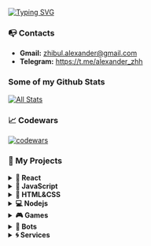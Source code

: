 [![Typing SVG](https://readme-typing-svg.herokuapp.com?font=Fira+Code&duration=3000&pause=750&color=72B4F7&vCenter=true&width=560&height=30&lines=Currently%2C+I'm+working+on+React%2FTypeScript!+%F0%9F%9A%80;Hello+there%2C+I'm+Alexander!+%F0%9F%91%8B%F0%9F%8F%BB)](https://git.io/typing-svg)

### 📭 Contacts 
- **Gmail:** zhibul.alexander@gmail.com
- **Telegram:** https://t.me/alexander_zhh

### Some of my Github Stats
[![All Stats](https://github-readme-stats-axpwmfcg3.vercel.app/api?username=Zhibul-Alexander&show_icons=true&include_all_commits=true&count_private=true&hide=contribs)](https://github.com/pedes/github-readme-stats)

### 📈 Codewars
[![codewars](https://www.codewars.com/users/Zhibul-Alexander/badges/large)](https://www.codewars.com/users/Zhibul-Alexander)   

### 🔑 My Projects

<details><summary><b>🚀 React</b></summary>
  <ul>
    <li><a href="https://zhibul-alexander.github.io/Shopping-cart/">Shopping cart (with demo view)</a></li>
    <li><a href="https://github.com/Zhibul-Alexander/Modnikky-online-shop">Modnikky online shop</a></li>
  </ul>
</details>

<details><summary><b>🤖 JavaScript</b></summary>
  <ul>
    <li><a href="https://zhibul-alexander.github.io/youngBerries/">Youngberries (with demo view)</a></li>
    <li><a href="https://zhibul-alexander.github.io/Simple-drag-and-drop/">Drag and drop (with demo view)</a></li>
    <li><a href="https://zhibul-alexander.github.io/Animation-board/">Animation board (with demo view)</a></li>
  </ul>
</details>

<details><summary><b>🎨 HTML&CSS</b></summary>
  <ul>
    <li><a href="https://zhibul-alexander.github.io/Full-page-slider/">Full page slider (with demo view)</a></li>
    <li><a href="https://zhibul-alexander.github.io/Gallery-of-cards/">Gallery of cards (with demo view)</a></li>
    <li><a href="https://zhibul-alexander.github.io/Robot-fullpage/">Robot full page (with demo view)</a></li>
    <li><a href="https://github.com/Zhibul-Alexander/Konstruct/">Konstruct (with demo view)</a></li>
    <li><a href="https://zhibul-alexander.github.io/Awesome/">Awesome (with demo view)</a></li>
    <li><a href="https://zhibul-alexander.github.io/ACME/">ACME (with demo view)</a></li>
    <li><a href="https://github.com/Zhibul-Alexander/Loft-Mebel-SCSS">Loft mebel</a></li>
    <li><a href="https://github.com/Zhibul-Alexander/Custom-switcher">Custom switcher</a></li>
  </ul>
</details>

<details><summary><b>💻 Nodejs</b></summary>
  <ul>
    <li><a href="https://github.com/Zhibul-Alexander/remote-control/tree/dev">Remote control</a></li>
    <li><a href="https://github.com/Zhibul-Alexander/File-Manager/tree/file-manager">File manager</a></li>
    <li><a href="https://github.com/Zhibul-Alexander/CRUD-Api/tree/dev">CRUD api</a></li>
  </ul>
</details>

<details><summary><b>🎮 Games</b></summary>
  <ul>
    <li><a href="https://zhibul-alexander.github.io/memory-card-game-phaser/">Memory card game phaser (with demo view)</a></li>
    <li><a href="https://zhibul-alexander.github.io/Snake/">Snake (with demo view)</a></li>
    <li><a href="https://zhibul-alexander.github.io/Aim-training-game/">Aim game (with demo view)</a></li>
  </ul>
</details>

<details><summary><b>💬 Bots</b></summary>
  <ul>
    <li><a href="https://github.com/Zhibul-Alexander/Chat-gpt-telegram-bot">Chat gpt telegram bot</a></li>
    <li><a href="https://github.com/Zhibul-Alexander/Regular-telegram-bot">Regular telegram bot</a></li>
  </ul>
</details>

<details><summary><b>🌀 Services</b></summary>
  <ul>
    <li><a href="https://github.com/Zhibul-Alexander/Firebase-cloud-messaging">Firebase cloud messagin</a></li>
  </ul>
</details>
